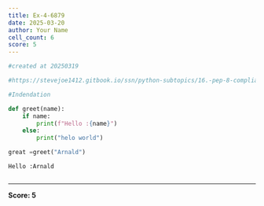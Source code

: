 ```yaml
---
title: Ex-4-6879
date: 2025-03-20
author: Your Name
cell_count: 6
score: 5
---
```


```python
#created at 20250319
```


```python
#https://stevejoe1412.gitbook.io/ssn/python-subtopics/16.-pep-8-compliance
```


```python
#Indendation
```


```python
def greet(name):
    if name:
        print(f"Hello :{name}")
    else:
        print("helo world")
```


```python
great =greet("Arnald")
```

    Hello :Arnald



```python

```


---
**Score: 5**